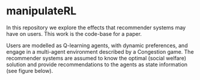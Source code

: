 # manipulateRL

In this repository we explore the effects that recommender systems may have on users. This work is the code-base for a paper.

Users are modelled as Q-learning agents, with dynamic preferences, and engage in a multi-agent environment described by a Congestion game. The recommender systems are assumed to know the optimal (social welfare) solution and provide recommendations to the agents as state information (see figure below).
